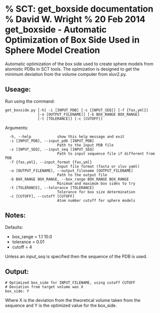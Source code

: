 % SCT: get_boxside documentation
% David W. Wright
% 20 Feb 2014
get_boxside - Automatic Optimization of Box Side Used in Sphere Model Creation
==============================================================================

Automatic optimization of the box side used to create sphere models from
atomistic PDBs in SCT tools.
The opimization is designed to get the minimum deviation from the volume 
computer from sluv2.py.

Useage:
-------

Run using the command:

~~~~~~~
get_boxside.py [-h] -i [INPUT_PDB] [-s [INPUT_SEQ]] [-f {fas,yml}]
               [-o [OUTPUT_FILENAME]] [-b BOX_RANGE BOX_RANGE]
               [-t [TOLERANCE]] [-c [CUTOFF]]

~~~~~~~

Arguments:

~~~~~~~
  -h, --help            show this help message and exit
  -i [INPUT_PDB], --input_pdb [INPUT_PDB]
                        Path to the input PDB file
  -s [INPUT_SEQ], --input_seq [INPUT_SEQ]
                        Path to input sequence file if different from PDB
  -f {fas,yml}, --input_format {fas,yml}
                        Input file format (fasta or sluv yaml)
  -o [OUTPUT_FILENAME], --output_filename [OUTPUT_FILENAME]
                        Path to the output file
  -b BOX_RANGE BOX_RANGE, --box_range BOX_RANGE BOX_RANGE
                        Minimum and maximum box sides to try
  -t [TOLERANCE], --tolerance [TOLERANCE]
                        Tolerance for box size determination
  -c [CUTOFF], --cutoff [CUTOFF]
                        Atom number cutoff for sphere models
~~~~~~~

Notes:
------

Defaults:

+ box_range = 1.1 10.0
+ tolerance = 0.01
+ cutoff = 4

Unless an *input_seq* is specified then the sequence of the PDB is used.

Output:
-------

~~~~~~~
# Optimized box_side for INPUT_FILENAME, using cutoff CUTOFF
# Deviation from target volume was X
box_side: Y
~~~~~~~

Where X is the deviation from the theoretical volume taken from the sequence 
and Y is the optimized value for the box_side.
